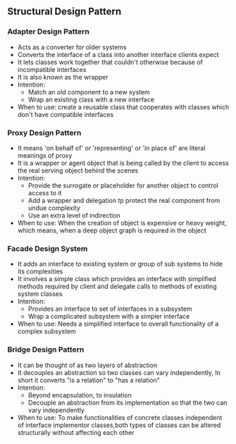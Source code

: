 ## Structural Design Pattern

### Adapter Design Pattern

- Acts as a converter for older systems
- Converts the interface of a class into another interface clients expect
- It lets classes work together that couldn't otherwise because of incompatible interfaces
- It is also known as the wrapper
- Intention:
  - Match an old component to a new system
  - Wrap an existing class with a new interface
- When to use: create a reusable class that cooperates with classes which don't have compatible interfaces

### Proxy Design Pattern

- It means 'on behalf of' or 'representing' or 'in place of' are literal meanings of proxy
- It is a wrapper or agent object that is being called by the client to access the real serving 
object behind the scenes
- Intention: 
  - Provide the surrogate or placeholder for another object to control access to it
  - Add a wrapper and delegation tp protect the real component from undue complexity
  - Use an extra level of indirection
- When to use: When the creation of object is expensive or heavy weight, which means, when a 
deep object graph is required in the object 
  
### Facade Design System

- It adds an interface to existing system or group of sub systems to hide its complexities
- It involves a simple class which provides an interface with simplified methods required  by client 
and delegate calls to methods of existing system classes
- Intention:
  - Provides an interface to set of interfaces in a subsystem
  - Wrap a complicated subsystem with a simpler interface
- When to use: Needs a simplified interface to overall functionality of a complex subsystem


### Bridge Design Pattern

- It can be thought of as two layers of abstraction
- It decouples an abstraction so two classes can vary independently, In short it converts "is a relation"
to "has a relation"
- Intention:
  - Beyond encapsulation, to insulation
  - Decouple an abstraction from its implementation so that the two can vary independently
- When to use: To make functionalities of concrete classes independent of interface implementor
classes,both types of classes can be altered structurally without affecting each other
  

